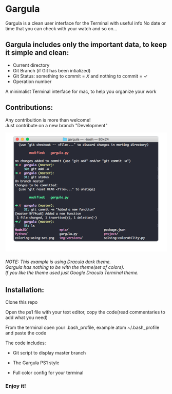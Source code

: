 # Gargula

Gargula is a clean user interface for the Terminal with useful info
No date or time that you can check with your watch and so on...

<h2>Gargula includes only the important data, to keep it simple and clean:</h2>

- Current directory
- Git Branch (if Git has been intialized)
- Git Status: something to commit = 𝘟 and nothing to commit = ✓
- Operation number

A minimalist Terminal interface for mac, to help you organize your work

<h2>Contributions:</h2>

Any contribuition is more than welcome! <br> 
Just contribute on a new branch "Development"

![](gargula.png) 

<h6> NOTE:
This example is using Dracula dark theme. <br> 
Gargula has nothing to be with the theme(set of colors). <br> 
If you like the theme used just Google Dracula Terminal theme. </h6>


<h2>Installation: </h2>

Clone this repo  

Open the ps1 file with your text editor, copy the code(read commentaries to add what you need)

From the terminal open your .bash_profile, example atom ~/.bash_profile and paste the code 

The code includes: 

- Git script to display master branch

- The Gargula PS1 style

- Full color config for your terminal

<h3>Enjoy it!</h3>
